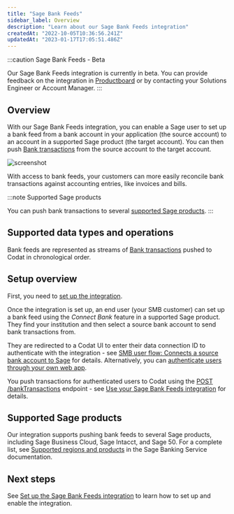 ```yaml
---
title: "Sage Bank Feeds"
sidebar_label: Overview
description: "Learn about our Sage Bank Feeds integration"
createdAt: "2022-10-05T10:36:56.241Z"
updatedAt: "2023-01-17T17:05:51.486Z"
---
```


:::caution Sage Bank Feeds - Beta

Our Sage Bank Feeds integration is currently in beta. You can provide feedback on the integration in <a className="external" href="https://codat.productboard.com/feature-board/1378101-feature-organization/features/11073763/detail" target="_blank">Productboard</a> or by contacting your Solutions Engineer or Account Manager.
:::

## Overview

With our Sage Bank Feeds integration, you can enable a Sage user to set up a bank feed from a bank account in your application (the source account) to an account in a supported Sage product (the target account). You can then push [Bank transactions](/data-model/accounting/-banktransactions) from the source account to the target account.

![screenshot](https://files.readme.io/4185821-sage-bank-feeds-flowchart-test-white-border-wider.png "Pushing Bank transactions from a source to a target bank account.")

With access to bank feeds, your customers can more easily reconcile bank transactions against accounting entries, like invoices and bills.

:::note Supported Sage products

You can push bank transactions to several [supported Sage products](/bank-feed-sage-bank-feeds#supported-sage-products).
:::

## Supported data types and operations

Bank feeds are represented as streams of [Bank transactions](/data-model/accounting/-banktransactions) pushed to Codat in chronological order.

## Setup overview

First, you need to [set up the integration](/bank-feed-sage-bank-feeds-setup).

Once the integration is set up, an end user (your SMB customer) can set up a bank feed using the _Connect Bank_ feature in a supported Sage product. They find your institution and then select a source bank account to send bank transactions from.

They are redirected to a Codat UI to enter their data connection ID to authenticate with the integration - see [SMB user flow: Connects a source bank account to Sage](/bank-feed-sage-bank-feeds-setup#smb-user-flow-connect-a-source-bank-account-to-sage) for details. Alternatively, you can [authenticate users through your own web app](/bank-feed-sage-bank-feeds-authenticate-users-web-app).

You push transactions for authenticated users to Codat using the [POST /bankTransactions](/accounting-api#/operations/post-bank-transactions) endpoint - see [Use your Sage Bank Feeds integration](/bank-feed-sage-bank-feeds-use) for details.

## Supported Sage products

Our integration supports pushing bank feeds to several Sage products, including Sage Business Cloud, Sage Intacct, and Sage 50. For a complete list, see <a className="external" href="https://developer.sage.com/banking-service/provider-api/what-is-sage-banking-service/supported-regions-products/" target="_blank">Supported regions and products</a> in the Sage Banking Service documentation.

## Next steps

See [Set up the Sage Bank Feeds integration](/bank-feed-sage-bank-feeds-setup) to learn how to set up and enable the integration.
